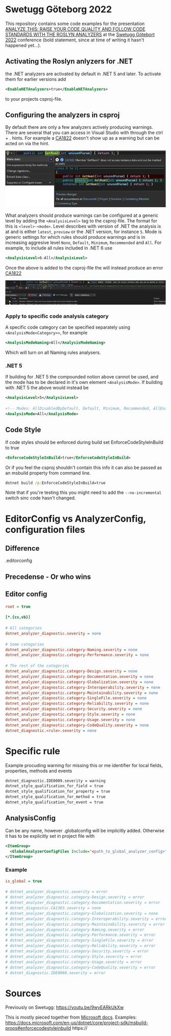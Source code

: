 # Swetugg Göteborg 2022

This repository contains some code examples for the presentation [ANALYZE THIS: RAISE YOUR CODE QUALITY AND FOLLOW CODE STANDARDS WITH THE ROSLYN ANALYZERS](https://www.swetugg.se/gbg-2022/speakers/fredrik-ljung#analyze-this-raise-your-code-quality-and-follow-code-standards-with-the-roslyn-analyzers) at the [Swetugg Götebort 2022](https://www.swetugg.se/gbg-2022) conference (bold statement, since at time of writing it hasn't happened yet...).


## Activating the Roslyn anlyzers for .NET

the .NET analyzers are activated by default in .NET 5 and later.  To activate them for earlier versions add
```xml
<EnableNETAnalyzers>true</EnableNETAnalyzers>
```
to your projects csproj-file.


## Configuring the analyzers in csproj

By default there are only a few analyzers actively producing warnings. There are several that you can access in Visual Studio with through the ctrl + . hints. For example a [CA1822](https://docs.microsoft.com/en-us/dotnet/fundamentals/code-analysis/quality-rules/ca1822) doesn't show up as a warning but can be acted on via the hint.

![Hint when rule isn't producing a warning](images/ca1822-hint-when-no-warning.png)

What analyzers should produce warnings can be configured at a generic level by adding the ```<AnalysisLevel>``` tag to the csproj-file. The format for this is ```<level>-<mode>```. Level describes with version of .NET the analysis is at and is either ```latest```, ```preview``` or the .NET version, for instance ```5```. Mode is generic settings for which rules should produce warnings and is in increasing aggresive level ```None```, ```Default```, ```Minimum```, ```Recommended``` and ```All```. For example, to include all rules included in .NET 6 use
```xml
<AnalysisLevel>6-All</AnalysisLevel>
```

Once the above is added to the csproj-file the will instead produce an error [CA1822](https://docs.microsoft.com/en-us/dotnet/fundamentals/code-analysis/quality-rules/ca1822)

![CA1822 producing error when Analysis level is high enough](images/ca1822-when-warning-enabled.png)

### Apply to specific code analysis category

A specific code category can be specified separately using `<AnalysisMode<Category>>`, for example
```xml
<AnalysisModeNaming>All</AnalysisModeNaming>
```
Which will turn on all Naming rules analysers.

### .NET 5

If building for .NET 5 the compounded notion above cannot be used, and the mode has to be declared in it's own element ```<AnalysisMode>```. If building with .NET 5 the above would instead be
```xml
<AnalysisLevel>5</AnalysisLevel>

<!-- Modes: AllDisabledByDefault, Default, Minimum, Recommended, AllEnabledByDefault -->
<AnalysisMode>All</AnalysisMode>
```

## Code Style

If code styles should be enforced during build set EnforceCodeStyleInBuild to true

```xml
<EnforceCodeStyleInBuild>true</EnforceCodeStyleInBuild>
```

Or if you feel the csproj shouldn't contain this info it can also be passed as an
msbuild property from command line.


```cmd
dotnet build /p:EnforceCodeStyleInBuild=true
```

Note that if you're testing this you might need to add the `--no-incremental` switch
sinc code hasn't changed.


# EditorConfig vs AnalyzerConfig, configuration files

## Difference

.editorconfig 

## Precedense - Or who wins


## Editor config

```ini
root = true

[*.{cs,vb}]

# All categories
dotnet_analyzer_diagnostic.severity = none

# Some categories
dotnet_analyzer_diagnostic.category-Naming.severity = none
dotnet_analyzer_diagnostic.category-Performance.severity = none

# The rest of the categories
dotnet_analyzer_diagnostic.category-Design.severity = none
dotnet_analyzer_diagnostic.category-Documentation.severity = none
dotnet_analyzer_diagnostic.category-Globalization.severity = none
dotnet_analyzer_diagnostic.category-Interoperability.severity = none
dotnet_analyzer_diagnostic.category-Maintainability.severity = none
dotnet_analyzer_diagnostic.category-SingleFile.severity = none
dotnet_analyzer_diagnostic.category-Reliability.severity = none
dotnet_analyzer_diagnostic.category-Security.severity = none
dotnet_analyzer_diagnostic.category-Style.severity = none
dotnet_analyzer_diagnostic.category-Usage.severity = none
dotnet_analyzer_diagnostic.category-CodeQuality.severity = none
dotnet_diagnostic.<rule>.severity = none
```


# Specific rule

Example procuding warning for missing this or me identifier for local fields, properties, methods and events

```xml
dotnet_diagnostic.IDE0009.severity = warning
dotnet_style_qualification_for_field = true
dotnet_style_qualification_for_property = true
dotnet_style_qualification_for_method = true
dotnet_style_qualification_for_event = true
```

## AnalysisConfig 

Can be any name, however .globalconfig will be implicitly added. Otherwise it has
to be explicitly set in project file with

```xml
<ItemGroup>
  <GlobalAnalyzerConfigFiles Include="<path_to_global_analyzer_config>" />
</ItemGroup>
```


### Example 


```ini
is_global = true

# dotnet_analyzer_diagnostic.severity = error
# dotnet_analyzer_diagnostic.category-Design.severity = error
# dotnet_analyzer_diagnostic.category-Documentation.severity = error
# dotnet_diagnostic.CA1303.severity = none
# dotnet_analyzer_diagnostic.category-Globalization.severity = none
# dotnet_analyzer_diagnostic.category-Interoperability.severity = error
# dotnet_analyzer_diagnostic.category-Maintainability.severity = error
# dotnet_analyzer_diagnostic.category-Naming.severity = error
# dotnet_analyzer_diagnostic.category-Performance.severity = error
# dotnet_analyzer_diagnostic.category-SingleFile.severity = error
# dotnet_analyzer_diagnostic.category-Reliability.severity = error
# dotnet_analyzer_diagnostic.category-Security.severity = error
# dotnet_analyzer_diagnostic.category-Style.severity = error
# dotnet_analyzer_diagnostic.category-Usage.severity = error
# dotnet_analyzer_diagnostic.category-CodeQuality.severity = error
# dotnet_diagnostic.IDE0060.severity = error
```

# Sources


Previously on Swetugg: https://youtu.be/9wyEARkUkXw

This is mostly pieced together from [Microsoft docs](https://docs.microsoft.com).
Examples:
https://docs.microsoft.com/en-us/dotnet/core/project-sdk/msbuild-props#enforcecodestyleinbuild
https://
